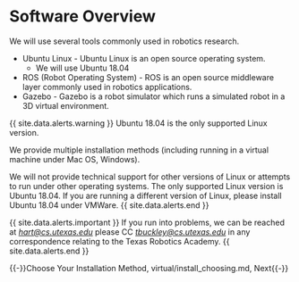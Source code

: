 # Software Overview
We will use several tools commonly used in robotics research.

* Ubuntu Linux - Ubuntu Linux is an open source operating system.
    * We will use Ubuntu 18.04
* ROS (Robot Operating System) - ROS is an open source middleware layer commonly used in robotics applications.
* Gazebo - Gazebo is a robot simulator which runs a simulated robot in a 3D virtual environment.

{{ site.data.alerts.warning }}
Ubuntu 18.04 is the only supported Linux version.

We provide multiple installation methods (including running in a virtual machine under Mac OS, Windows).

We will not provide technical support for other versions of Linux or attempts to run under other operating systems. The only supported Linux version is Ubuntu 18.04. If you are running a different version of Linux, please install Ubuntu 18.04 under VMWare.
{{ site.data.alerts.end }}

{{ site.data.alerts.important }}
If you run into problems, we can be reached at *hart@cs.utexas.edu* please CC *tbuckley@cs.utexas.edu* in any correspondence relating to the Texas Robotics Academy.
{{ site.data.alerts.end }}

{{-}}Choose Your Installation Method, virtual/install_choosing.md, Next{{-}}